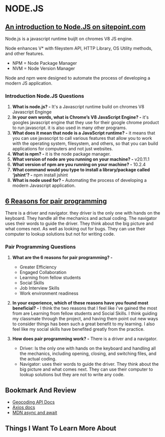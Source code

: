 # NODE.JS

## [An introduction to Node.JS on sitepoint.com](https://www.sitepoint.com/an-introduction-to-node-js)

Node.js is a javascript runtime  buijlt on chromes V8 JS engine.

Node enhances V* with fileystem API, HTTP Library, OS Utility methods, and other features.

* NPM = Node Package Manager
* NVM = Node Version Manager

Node and npm were designed to automate the process of developing a modern JS application.

### Introduction Node.JS Questions

1. **What is node.js? -** It's a Javascript runtime build on chromes V8 Javascript Enginge
2. **In your own words, what is Chrome’s V8 JavaScript Engine? -** it's googles javascript engine that they use for their google chrome product to run javascript. it is also used in many other programs.
3. **What does it mean that node is a JavaScript runtime? -** it means that you can use javascript to call various features that allow you to work with the operating system, filesystem, and others, so that you can build applications for computers and not just websites.
4. **What is npm? -** it is the node package manager.
5. **What version of node are you running on your machine? -** v20.11.1
6. **What version of npm are you running on your machine? -** 10.2.4
7. **What command would you type to install a library/package called ‘jshint’? -** npm install jshint
8. **What is node used for? -** Automating the process of developing a modern Javascript application.

## [6 Reasons for pair programming](https://www.codefellows.org/blog/6-reasons-for-pair-programming/)

There is a driver and navigator. they driver is the only one with hands on the keyboard. They handle all the mechanics and actual coding. The navigator uses their words to guide the driver. They think about the big picture and what comes next. As well as looking out for bugs. They can use their computer to lookup solutions but not for writing code.

### Pair Programming Questions

1. **What are the 6 reasons for pair programming? -** 

   * Greater Efficiency
   * Engaged Collaboration
   * Learning from fellow students
   * Social Skills
   * Job Interview Skills
   * Work environment readiness

2. **In your experience, which of these reasons have you found most beneficial? -** I think the two reasons that I feel like i've gained the most from are Learning from fellow students and Social Skills. I think guiding my classmate through the project, and having them point out new ways to consider things has been such a great benefit to my learning. I also feel like my social skills have benefited greatly from the practice.

3. **How does pair programming work? -** There is a driver and a navigator. 
   * Driver: Is the only one with hands on the keyboard and handling all the mechanics, including opening, closing, and switching files, and the actual coding.
   * Navigator: uses their words to guide the driver. They think about the big picture and what comes next. They can use their computer to lookup solutions but they are not to write any code.

## Bookmark And Review

* [Geocoding API Docs](https://locationiq.com/)
* [Axios docs](https://www.npmjs.com/package/axios)
* [MDN async and await](https://developer.mozilla.org/en-US/docs/Learn/JavaScript/Asynchronous/Async_await)

## Things I Want To Learn More About
